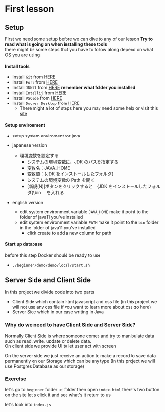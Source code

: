 # First lesson

## Setup

First we need some setup before we can dive to any of our lesson
**Try to read what is going on when installing these tools**  
there might be some steps that you have to follow along depend on what OS you are using

#### Install tools

- Install `Git` from [HERE](https://git-scm.com/downloads)
- Install `Fork` from [HERE](https://git-fork.com/)
- Install `JDK11` from [HERE](https://www.oracle.com/java/technologies/downloads/#java11) **remember what folder you installed**
- Install `Intellij` from [HERE](https://www.jetbrains.com/idea/download/#section=windows)
- Install `VSCode` from [HERE](https://code.visualstudio.com/)
- Install `Docker Desktop` from [HERE](https://docs.docker.com/desktop/install/windows-install/)
  - There might a lot of steps here you may need some help or visit this [site](https://www.kagoya.jp/howto/cloud/container/wsl2_docker/)

#### Setup environment

- setup system enviroment for java
- japanese version
  - 環境変数を設定する
    - システムの環境変数に、JDK のパスを指定する
    - 変数名：JAVA_HOME
    - 変数値：{JDK をインストールしたフォルダ}
    - システムの環境変数の Path を開く
    - [新規(N)]ボタンをクリックすると　{JDK をインストールしたフォルダ}\bin 　を入れる
- english version

  - edit system environment variable `JAVA_HOME` make it point to the folder of java11 you've installed
  - edit system environment variable `PATH` make it point to the `bin` folder in the folder of java11 you've installed
    - click create to add a new column for path

#### Start up database

before this step Docker should be ready to use

- `./beginner/demo/demo/local/start.sh`

## Server Side and Client Side

In this project we divide code into two parts

- Client Side which contain html javascript and css file (in this project we will not use any css file if you want to learn more about css go [here](https://www.w3schools.com/w3css/defaulT.asp))
- Server Side which in our case writing in Java

### Why do we need to have Client Side and Server Side?

Normally Client Side is where someone comes and try to manipulate data such as read, write, update or delete data.  
On client side we provide UI to let user act with screen

On the server side we just receive an action to make a record to save data permanently on our Storage which can be any type (In this project we will use Postgres Database as our storage)

### Exercise

let's go to `beginner` folder `ui` folder then open `index.html`
there's two button on the site let's click it and see what's it return to us

let's look into `index.js`
